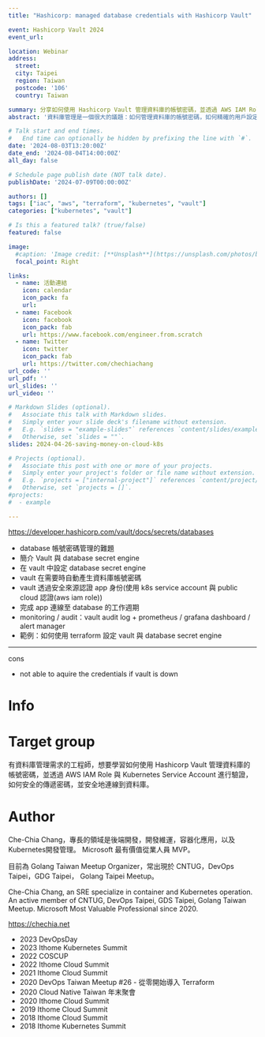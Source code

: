 ```yaml
---
title: "Hashicorp: managed database credentials with Hashicorp Vault"

event: Hashicorp Vault 2024
event_url: 

location: Webinar
address:
  street: 
  city: Taipei
  region: Taiwan
  postcode: '106'
  country: Taiwan

summary: 分享如何使用 Hashicorp Vault 管理資料庫的帳號密碼，並透過 AWS IAM Role 與 Kubernetes Service Account 進行驗證，以及如何連線到資料庫，監控與審查。
abstract: '資料庫管理是一個很大的議題：如何管理資料庫的帳號密碼，如何精確的用戶設定權限，傳遞密碼給用戶，並自動化定期更新密碼。本次演講將分享如何使用 Hashicorp Vault 管理資料庫的帳號密碼，並透過 AWS IAM Role 與 Kubernetes Service Account 進行驗證，如何安全的傳遞密碼，並安全地連線到資料庫。'

# Talk start and end times.
#   End time can optionally be hidden by prefixing the line with `#`.
date: '2024-08-03T13:20:00Z'
date_end: '2024-08-04T14:00:00Z'
all_day: false

# Schedule page publish date (NOT talk date).
publishDate: '2024-07-09T00:00:00Z'

authors: []
tags: ["iac", "aws", "terraform", "kubernetes", "vault"]
categories: ["kubernetes", "vault"]

# Is this a featured talk? (true/false)
featured: false

image:
  #caption: 'Image credit: [**Unsplash**](https://unsplash.com/photos/bzdhc5b3Bxs)'
  focal_point: Right

links:
  - name: 活動連結
    icon: calendar
    icon_pack: fa
    url: 
  - name: Facebook
    icon: facebook
    icon_pack: fab
    url: https://www.facebook.com/engineer.from.scratch
  - name: Twitter
    icon: twitter
    icon_pack: fab
    url: https://twitter.com/chechiachang
url_code: ''
url_pdf: ''
url_slides: ''
url_video: ''

# Markdown Slides (optional).
#   Associate this talk with Markdown slides.
#   Simply enter your slide deck's filename without extension.
#   E.g. `slides = "example-slides"` references `content/slides/example-slides.md`.
#   Otherwise, set `slides = ""`.
slides: 2024-04-26-saving-money-on-cloud-k8s

# Projects (optional).
#   Associate this post with one or more of your projects.
#   Simply enter your project's folder or file name without extension.
#   E.g. `projects = ["internal-project"]` references `content/project/deep-learning/index.md`.
#   Otherwise, set `projects = []`.
#projects:
#  - example

---
```


https://developer.hashicorp.com/vault/docs/secrets/databases

- database 帳號密碼管理的難題
- 簡介 Vault 與 database secret engine
- 在 vault 中設定 database secret engine
- vault 在需要時自動產生資料庫帳號密碼
- vault 透過安全來源認證 app 身份(使用 k8s service account 與 public cloud 認證(aws iam role))
- 完成 app 連線至 database 的工作週期
- monitoring / audit：vault audit log + prometheus / grafana dashboard / alert manager
- 範例：如何使用 terraform 設定 vault 與 database secret engine

---

cons
- not able to aquire the credentials if vault is down

# Info


# Target group

有資料庫管理需求的工程師，想要學習如何使用 Hashicorp Vault 管理資料庫的帳號密碼，並透過 AWS IAM Role 與 Kubernetes Service Account 進行驗證，如何安全的傳遞密碼，並安全地連線到資料庫。


# Author

Che-Chia Chang，專長的領域是後端開發，開發維運，容器化應用，以及Kubernetes開發管理。
Microsoft 最有價值從業人員 MVP。

目前為 Golang Taiwan Meetup Organizer，常出現於 CNTUG，DevOps Taipei，GDG Taipei， Golang Taipei Meetup。

Che-Chia Chang, an SRE specialize in container and Kubernetes operation. An active member of CNTUG, DevOps Taipei, GDS Taipei, Golang Taiwan Meetup.
Microsoft Most Valuable Professional since 2020.

https://chechia.net

- 2023 DevOpsDay
- 2023 Ithome Kubernetes Summit
- 2022 COSCUP
- 2022 Ithome Cloud Summit
- 2021 Ithome Cloud Summit
- 2020 DevOps Taiwan Meetup #26 - 從零開始導入 Terraform
- 2020 Cloud Native Taiwan 年末聚會
- 2020 Ithome Cloud Summit
- 2019 Ithome Cloud Summit
- 2018 Ithome Cloud Summit
- 2018 Ithome Kubernetes Summit
